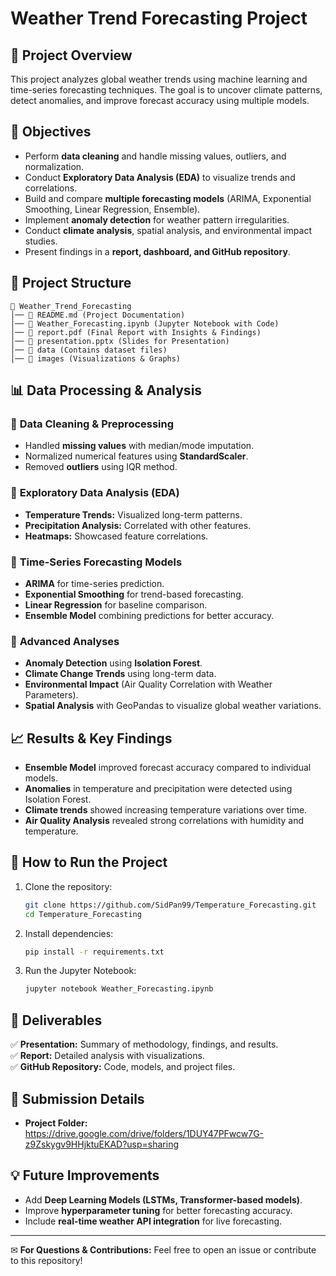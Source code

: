 # Weather Trend Forecasting Project

## 📌 **Project Overview**
This project analyzes global weather trends using machine learning and time-series forecasting techniques. The goal is to uncover climate patterns, detect anomalies, and improve forecast accuracy using multiple models.

## 🎯 **Objectives**
- Perform **data cleaning** and handle missing values, outliers, and normalization.
- Conduct **Exploratory Data Analysis (EDA)** to visualize trends and correlations.
- Build and compare **multiple forecasting models** (ARIMA, Exponential Smoothing, Linear Regression, Ensemble).
- Implement **anomaly detection** for weather pattern irregularities.
- Conduct **climate analysis**, spatial analysis, and environmental impact studies.
- Present findings in a **report, dashboard, and GitHub repository**.

## 📂 **Project Structure**
```
📁 Weather_Trend_Forecasting
│── 📄 README.md (Project Documentation)
│── 📄 Weather_Forecasting.ipynb (Jupyter Notebook with Code)
│── 📄 report.pdf (Final Report with Insights & Findings)
│── 📄 presentation.pptx (Slides for Presentation)
│── 📁 data (Contains dataset files)
│── 📁 images (Visualizations & Graphs)
```

## 📊 **Data Processing & Analysis**
### 🔹 **Data Cleaning & Preprocessing**
- Handled **missing values** with median/mode imputation.
- Normalized numerical features using **StandardScaler**.
- Removed **outliers** using IQR method.

### 🔹 **Exploratory Data Analysis (EDA)**
- **Temperature Trends:** Visualized long-term patterns.
- **Precipitation Analysis:** Correlated with other features.
- **Heatmaps:** Showcased feature correlations.

### 🔹 **Time-Series Forecasting Models**
- **ARIMA** for time-series prediction.
- **Exponential Smoothing** for trend-based forecasting.
- **Linear Regression** for baseline comparison.
- **Ensemble Model** combining predictions for better accuracy.

### 🔹 **Advanced Analyses**
- **Anomaly Detection** using **Isolation Forest**.
- **Climate Change Trends** using long-term data.
- **Environmental Impact** (Air Quality Correlation with Weather Parameters).
- **Spatial Analysis** with GeoPandas to visualize global weather variations.

## 📈 **Results & Key Findings**
- **Ensemble Model** improved forecast accuracy compared to individual models.
- **Anomalies** in temperature and precipitation were detected using Isolation Forest.
- **Climate trends** showed increasing temperature variations over time.
- **Air Quality Analysis** revealed strong correlations with humidity and temperature.

## 🚀 **How to Run the Project**
1. Clone the repository:
   ```bash
   git clone https://github.com/SidPan99/Temperature_Forecasting.git
   cd Temperature_Forecasting
   ```
2. Install dependencies:
   ```bash
   pip install -r requirements.txt
   ```
3. Run the Jupyter Notebook:
   ```bash
   jupyter notebook Weather_Forecasting.ipynb
   ```

## 📜 **Deliverables**
✅ **Presentation:** Summary of methodology, findings, and results.  
✅ **Report:** Detailed analysis with visualizations.  
✅ **GitHub Repository:** Code, models, and project files.  

## 🔗 **Submission Details**
- **Project Folder:** https://drive.google.com/drive/folders/1DUY47PFwcw7G-z9Zskygv9HHjktuEKAD?usp=sharing

## 💡 **Future Improvements**
- Add **Deep Learning Models (LSTMs, Transformer-based models)**.
- Improve **hyperparameter tuning** for better forecasting accuracy.
- Include **real-time weather API integration** for live forecasting.

---
✉ **For Questions & Contributions:** Feel free to open an issue or contribute to this repository!

